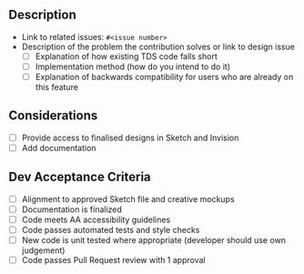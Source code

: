 ## Description

- Link to related issues: `#<issue number>`
- Description of the problem the contribution solves or link to design issue
  - [ ] Explanation of how existing TDS code falls short
  - [ ] Implementation method (how do you intend to do it)
  - [ ] Explanation of backwards compatibility for users who are already on this feature

## Considerations

- [ ] Provide access to finalised designs in Sketch and Invision
- [ ] Add documentation

## Dev Acceptance Criteria

- [ ] Alignment to approved Sketch file and creative mockups
- [ ] Documentation is finalized
- [ ] Code meets AA accessibility guidelines
- [ ] Code passes automated tests and style checks
- [ ] New code is unit tested where appropriate (developer should use own judgement)
- [ ] Code passes Pull Request review with 1 approval
